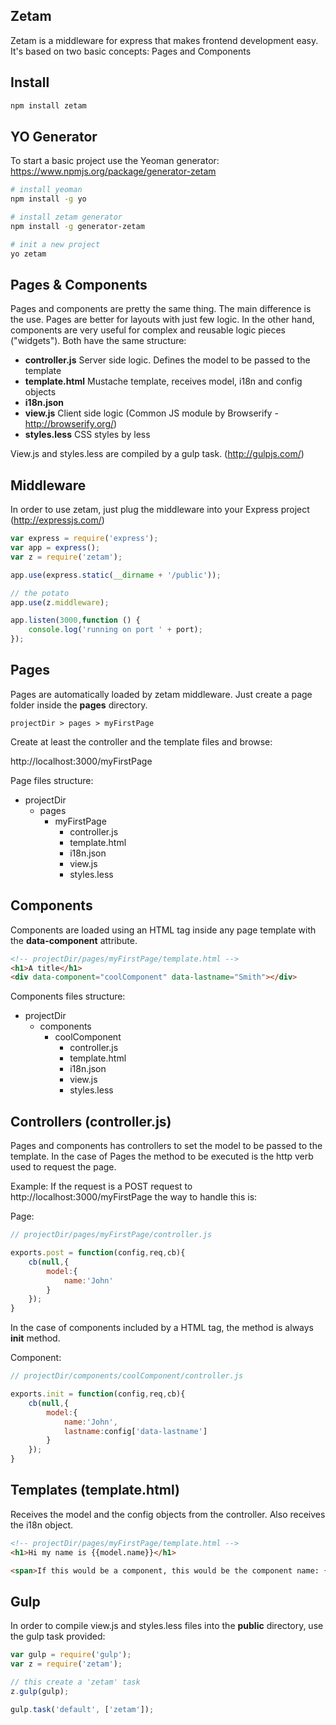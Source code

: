 Zetam
-----
Zetam is a middleware for express that makes frontend development easy. It's based on two basic concepts: Pages and Components

Install
-----------

```sh
npm install zetam
```

YO Generator
----------
To start a basic project use the Yeoman generator: https://www.npmjs.org/package/generator-zetam


```sh
# install yeoman
npm install -g yo

# install zetam generator
npm install -g generator-zetam

# init a new project
yo zetam
```

Pages & Components
----------
Pages and components are pretty the same thing. The main difference is the use. Pages are better for layouts with just few logic. In the other hand, components are very useful for complex and reusable logic pieces ("widgets"). Both have the same structure:

 - **controller.js** Server side logic. Defines the model to be passed to the template
 - **template.html** Mustache template, receives model, i18n and config objects
 - **i18n.json** 
 - **view.js** Client side logic (Common JS module by Browserify - http://browserify.org/)
 - **styles.less** CSS styles by less

View.js and styles.less are compiled by a gulp task. (http://gulpjs.com/) 

Middleware
----------
In order to use zetam, just plug the middleware into your Express project (http://expressjs.com/)

```js
var express = require('express');
var app = express();
var z = require('zetam');

app.use(express.static(__dirname + '/public'));

// the potato
app.use(z.middleware);

app.listen(3000,function () {
	console.log('running on port ' + port);
});
```

Pages
----------
Pages are automatically loaded by zetam middleware. Just create a page folder inside the **pages** directory.

	projectDir > pages > myFirstPage

Create at least the controller and the template files and browse:

http://localhost:3000/myFirstPage

Page files structure:

 - projectDir
	 - pages
		 - myFirstPage
			 - controller.js
			 - template.html
			 - i18n.json
			 - view.js
			 - styles.less


Components
----------
Components are loaded using an HTML tag inside any page template with the **data-component** attribute.

```html
<!-- projectDir/pages/myFirstPage/template.html -->
<h1>A title</h1>
<div data-component="coolComponent" data-lastname="Smith"></div>
```

Components files structure:

 - projectDir
	 - components
		 - coolComponent
			 - controller.js
			 - template.html
			 - i18n.json
			 - view.js
			 - styles.less

Controllers (controller.js)
----------

Pages and components has controllers to set the model to be passed to the template. In the case of Pages the method to be executed is the http verb used to request the page.

Example: If the request is a POST request to http://localhost:3000/myFirstPage the way to handle this is:

Page:

```js
// projectDir/pages/myFirstPage/controller.js

exports.post = function(config,req,cb){
	cb(null,{
		model:{
			name:'John'
		}
	});
}

```

In the case of components included by a HTML tag, the method is always **init** method.

Component:
```js
// projectDir/components/coolComponent/controller.js

exports.init = function(config,req,cb){
	cb(null,{
		model:{
			name:'John',
			lastname:config['data-lastname']
		}
	});
}

```

Templates (template.html)
---------
Receives the model and the config objects from the controller. Also receives the i18n object.
```html
<!-- projectDir/pages/myFirstPage/template.html -->
<h1>Hi my name is {{model.name}}</h1>

<span>If this would be a component, this would be the component name: {{config.data-template}} and this would be a the data-lastname attribute of the component tag {{config.data-lastname}}</span>
```



Gulp
----------
In order to compile view.js and styles.less files into the **public** directory, use the gulp task provided:

```js
var gulp = require('gulp');
var z = require('zetam');

// this create a 'zetam' task
z.gulp(gulp);

gulp.task('default', ['zetam']);
```
